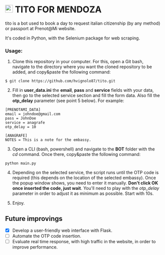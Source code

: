 # <img src="https://github.com/hvignolo87/tito/blob/main/tito_icon.png" width="25" title="hover text"> TITO FOR MENDOZA
tito is a bot used to book a day to request italian citizenship (by any method) or passport at Prenot@Mi website.

It's coded in Python, with the Selenium package for web scraping.

### Usage:

1. Clone this repository in your computer. For this, open a Git bash, navigate to the directory where you want the cloned repository to be added, and copy&paste the following command:
```
$ git clone https://github.com/hvignolo87/tito.git
```

2. Fill in **user_data.ini** the **email**, **pass** and **service** fields with your data, then go to the selected service section and fill the form data. Also fill the **otp_delay** parameter (see point 5 below). For example:
```
[PRENOTAMI_DATA]
email = johndoe@gmail.com
pass = JohnDoe
service = anagrafe
otp_delay = 10

[ANAGRAFE]
NOTES = This is a note for the embassy.
```

3. Open a CLI (bash, powershell) and navigate to the **BOT** folder with the *cd* command. Once there, copy&paste the following command:
```
python main.py
```

4. Depending on the selected service, the script runs until the OTP code is required (this depends on the location of the selected embassy). Once the popup window shows, you need to enter it manually. **Don't click OK once inserted the code, just wait**.
You'll need to play with the *otp_delay* parameter in order to adjust it as minimum as possible. Start with 10s.

5. Enjoy.

## Future improvings
- [x] Develop a user-friendly web interface with Flask.
- [ ] Automate the OTP code insertion.
- [ ] Evaluate real time response, with high traffic in the website, in order to improve performance.
